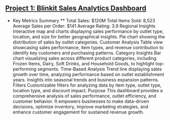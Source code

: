 ## [Project 1: Blinkit Sales Analytics Dashboard](https://app.powerbi.com/links/RwAOPzWgpu?ctid=ffa76a2b-9b62-4b16-a12c-a940b0d587e7&pbi_source=linkShare)

* Key Metrics Summary
** Total Sales: $120M
Total Items Sold: 8,523
Average Sales per Order: $141
Average Rating: 3.9
Regional Insights
Interactive map and charts displaying sales performance by outlet type, location, and size for better geographical insights.
Pie chart showing the distribution of sales by outlet categories.
Customer Analysis
Table view showcasing sales performance, item types, and revenue contribution to identify key customers and purchasing patterns.
Category Insights
Bar chart visualizing sales across different product categories, including Frozen Items, Dairy, Soft Drinks, and Household Goods, to highlight top-performing segments.
Time-Based Analysis
Trend line displaying sales growth over time, analyzing performance based on outlet establishment years.
Insights into seasonal trends and business expansion patterns.
Filters
Customizable filters for analyzing data by item type, outlet type, location type, and discount impact.
Purpose
This dashboard provides a comprehensive analysis of sales performance, outlet efficiency, and customer behavior. It empowers businesses to make data-driven decisions, optimize inventory, improve marketing strategies, and enhance customer engagement for sustained revenue growth.


